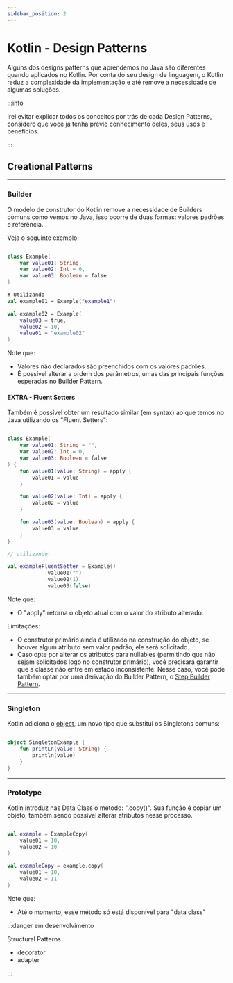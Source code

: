 ```yaml
---
sidebar_position: 2
---
```


# Kotlin - Design Patterns

Alguns dos designs patterns que aprendemos no Java são diferentes quando
aplicados no Kotlin. Por conta do seu design de linguagem, o Kotlin reduz
a complexidade da implementação e até remove a necessidade de algumas soluções.

:::info

Irei evitar explicar todos os conceitos por trás de cada Design Patterns,
considero que você já tenha prévio conhecimento deles, seus usos e benefícios.

:::

## Creational Patterns

---

### Builder

O modelo de construtor do Kotlin remove a necessidade de Builders comuns como vemos no Java,
isso ocorre de duas formas: valores padrões e referência.

Veja o seguinte exemplo:

```kotlin

class Example(
    var value01: String,
    var value02: Int = 0,
    var value03: Boolean = false
)

# Utilizando
val example01 = Example("example1")

val example02 = Example(
    value03 = true,
    value02 = 10,
    value01 = "example02"
)

```

Note que:

- Valores não declarados são preenchidos com os valores padrões.
- É possível alterar a ordem dos parâmetros, umas das principais funções esperadas no Builder Pattern.

#### EXTRA - Fluent Setters

Também é possível obter um resultado similar (em syntax) ao que temos no Java utilizando os "Fluent Setters":

```kotlin

class Example(
    var value01: String = "",
    var value02: Int = 0,
    var value03: Boolean = false
) {
    fun value01(value: String) = apply {
        value01 = value
    }

    fun value02(value: Int) = apply {
        value02 = value
    }

    fun value03(value: Boolean) = apply {
        value03 = value
    }
}

// utilizando: 

val exampleFluentSetter = Example()
            .value01("")
            .value02(1)
            .value03(false)

```

Note que:

- O "apply" retorna o objeto atual com o valor do atributo alterado.

Limitações:

- O construtor primário ainda é utilizado na construção do objeto, se houver algum atributo sem valor padrão, ele será
  solicitado.
- Caso opte por alterar os atributos para nullables (permitindo que não sejam solicitados logo no construtor primário),
  você precisará garantir que a classe não entre em estado inconsistente. Nesse caso, você pode também optar por uma
  derivação
  do Builder Pattern, o [Step Builder Pattern](https://java-design-patterns.com/patterns/step-builder).

---

### Singleton

Kotlin adiciona o [object](https://kotlinlang.org/docs/object-declarations.html#object-declarations-overview), um novo
tipo que substitui os Singletons comuns:

```kotlin

object SingletonExample {
    fun printLn(value: String) {
        println(value)
    }
}

```

---

### Prototype

Kotlin introduz nas Data Class o método: ".copy()". Sua função é copiar um objeto, também sendo possível alterar
atributos nesse processo.

````kotlin

val example = ExampleCopy(
    value01 = 10,
    value02 = 10
)

val exampleCopy = example.copy(
    value01 = 10,
    value02 = 11
)

````

Note que:

- Até o momento, esse método só está disponível para "data class"

:::danger em desenvolvimento

Structural Patterns

- decorator
- adapter

:::